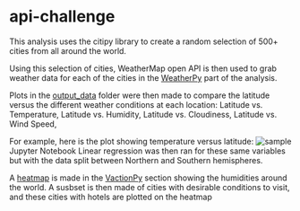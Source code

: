 # api-challenge

This analysis uses the citipy library to create a random selection of 500+ cities from all around the world.

Using this selection of cities, WeatherMap open API is then used to grab weather data for each of the cities in the [WeatherPy](https://github.com/lmfao415/Python-API-Challenge/tree/main/WeatherPy) part of the analysis.

Plots in the [output_data](https://github.com/lmfao415/Python-API-Challenge/tree/main/WeatherPy/output_data) folder were then made to compare the latitude versus the different weather conditions at each location:
Latitude vs. Temperature,
Latitude vs. Humidity,
Latitude vs. Cloudiness,
Latitude vs. Wind Speed,

For example, here is the plot showing temperature versus latitude:
![sample](https://github.com/lmfao415/Python-API-Challenge/blob/main/WeatherPy/output_data/Lat_vs_Temp.png?raw=true) Jupyter Notebook
Linear regression was then ran for these same variables but with the data split between Northern and Southern hemispheres. 

A [heatmap](https://github.com/lmfao415/Python-API-Challenge/tree/main/VacationPy/heatmaps) is made in the [VactionPy](https://github.com/lmfao415/Python-API-Challenge/tree/main/VacationPy) section showing the humidities around the world.
A susbset is then made of cities with desirable conditions to visit, and these cities with hotels are plotted on the heatmap
